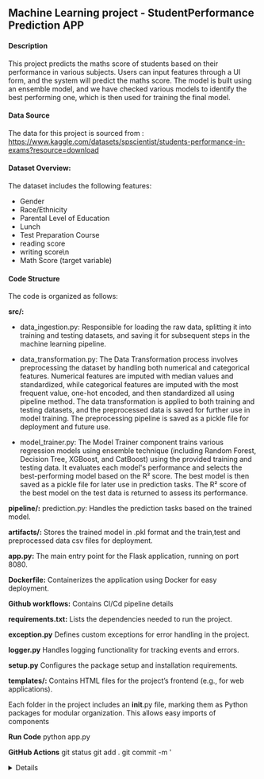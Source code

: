## Machine Learning project - StudentPerformance Prediction APP

#### Description
This project predicts the maths score of students based on their performance in various subjects. Users can input features through a UI form, and the system will predict the maths score. The model is built using an ensemble model, and we have checked various models to identify the best performing one, which is then used for training the final model.

#### Data Source
The data for this project is sourced from : https://www.kaggle.com/datasets/spscientist/students-performance-in-exams?resource=download

#### Dataset Overview:
The dataset includes the following features:
- Gender 
- Race/Ethnicity 
- Parental Level of Education 
- Lunch 
- Test Preparation Course 
- reading score
- writing score\n
- Math Score (target variable)

#### Code Structure

The code is organized as follows:

**src/:**
- data_ingestion.py: Responsible for loading the raw data, splitting it into training and testing datasets, and saving it for subsequent steps in the machine learning pipeline.

- data_transformation.py: The Data Transformation process involves preprocessing the dataset by handling both numerical and categorical features. Numerical features are imputed with median values and standardized, while categorical features are imputed with the most frequent value, one-hot encoded, and then standardized all using pipeline method. The data transformation is applied to both training and testing datasets, and the preprocessed data is saved for further use in model training. The preprocessing pipeline is saved as a pickle file for deployment and future use.

- model_trainer.py: The Model Trainer component trains various regression models using ensemble technique (including Random Forest, Decision Tree, XGBoost, and CatBoost) using the provided training and testing data. It evaluates each model's performance and selects the best-performing model based on the R² score. The best model is then saved as a pickle file for later use in prediction tasks. The R² score of the best model on the test data is returned to assess its performance.

**pipeline/:**
prediction.py: Handles the prediction tasks based on the trained model.

**artifacts/:**
 Stores the trained model in .pkl format and the train,test and preprocessed data csv files for deployment.

**app.py:**
The main entry point for the Flask application, running on port 8080.

**Dockerfile:**
Containerizes the application using Docker for easy deployment.

**Github workflows:**
Contains CI/Cd pipeline details 

**requirements.txt:**
Lists the dependencies needed to run the project.

**exception.py**
Defines custom exceptions for error handling in the project.

**logger.py**
Handles logging functionality for tracking events and errors.

**setup.py**
Configures the package setup and installation requirements.

**templates/:**
Contains HTML files for the project’s frontend (e.g., for web applications).

Each folder in the project includes an __init__.py file, marking them as Python packages for modular organization. This allows easy imports of components 

**Run Code**
python app.py

**GitHub Actions**
git status
git add .
git commit -m '<details>'
git push -u origin main

**Docker Local**
docker build -t studentperformance-app .
docker images
docker run -p 5000:5000 studentperformance-app (when app.py running in 5000 port no)

**Local port**
http://127.0.0.1:5000/
http://localhost:5000/

### Deployment Steps
- Docker Build checked
- Github Workflow
- Iam User In AWS
- EC2 Instance
